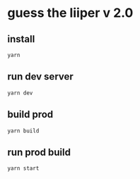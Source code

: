 # guess the liiper v 2.0

## install 
```
yarn
```

## run dev server
```
yarn dev
```

## build prod
```
yarn build
```

## run prod build
```
yarn start
```
